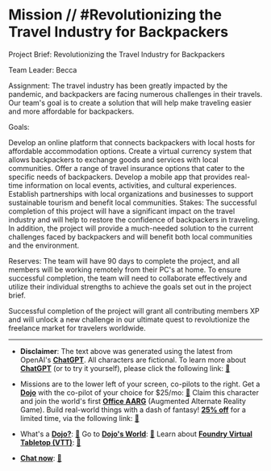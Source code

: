 # Mission // #Revolutionizing the Travel Industry for Backpackers

Project Brief: Revolutionizing the Travel Industry for Backpackers

Team Leader: Becca

Assignment: The travel industry has been greatly impacted by the pandemic, and backpackers are facing numerous challenges in their travels. Our team's goal is to create a solution that will help make traveling easier and more affordable for backpackers.

Goals:

Develop an online platform that connects backpackers with local hosts for affordable accommodation options.
Create a virtual currency system that allows backpackers to exchange goods and services with local communities.
Offer a range of travel insurance options that cater to the specific needs of backpackers.
Develop a mobile app that provides real-time information on local events, activities, and cultural experiences.
Establish partnerships with local organizations and businesses to support sustainable tourism and benefit local communities.
Stakes: The successful completion of this project will have a significant impact on the travel industry and will help to restore the confidence of backpackers in traveling. In addition, the project will provide a much-needed solution to the current challenges faced by backpackers and will benefit both local communities and the environment.

Reserves: The team will have 90 days to complete the project, and all members will be working remotely from their PC's at home. To ensure successful completion, the team will need to collaborate effectively and utilize their individual strengths to achieve the goals set out in the project brief.

Successful completion of the project will grant all contributing members XP and will unlock a new challenge in our ultimate quest to revolutionize the freelance market for travelers worldwide.

---

* **Disclaimer**: The text above was generated using the latest from OpenAI's [**ChatGPT**](https://openai.com/blog/chatgpt/).  All characters are fictional.  To learn more about [**ChatGPT**](https://openai.com/blog/chatgpt/) (or to try it yourself), please click the following link: [:closed_book:](https://openai.com/blog/chatgpt/)

* Missions are to the lower left of your screen, co-pilots to the right. Get a [**Dojo**](https://workmates.live/marketplace) with the co-pilot of your choice for $25/mo: [:green_book:](https://workmates.live/marketplace)  Claim this character and join the world's first [**Office AARG**](https://dojos.world) (Augmented Alternate Reality Game). Build real-world things with a dash of fantasy! [**25% off**](https://blog.workmates.live/deal-on-a-dojo) for a limited time, via the following link: [:green_book:](https://blog.workmates.live/deal-on-a-dojo) 

* What's a [**Dojo?**](https://workdojos.com): [:blue_book:](https://workdojos.com)  Go to [**Dojo's World**](https://dojos.world): [:blue_book:](https://dojos.world)  Learn about [**Foundry Virtual Tabletop (VTT)**](https://foundryvtt.com): [:closed_book:](https://foundryvtt.com/)

* [**Chat now**](https://chat.workmates.live/channel/support): [:ledger:](https://chat.workmates.live/channel/support)